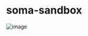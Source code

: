 # soma-sandbox

![image](https://github.com/bloggrammer/soma-sandbox/assets/47567660/7dbbd8b9-53f0-4aec-ad05-f8c01cf23083)

